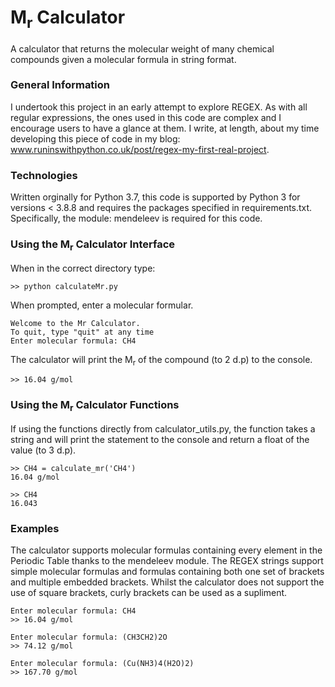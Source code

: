 # M<sub>r</sub> Calculator
A calculator that returns the molecular weight of many chemical compounds given a molecular formula in string format.

### General Information
I undertook this project in an early attempt to explore REGEX. As with all regular expressions, the ones used in this code are complex and I encourage users to have a glance at them. I write, at length, about my time developing this piece of code in my blog: www.runinswithpython.co.uk/post/regex-my-first-real-project.

### Technologies
Written orginally for Python 3.7, this code is supported by Python 3 for versions < 3.8.8 and requires the packages specified in requirements.txt.
Specifically, the module: mendeleev is required for this code.

### Using the M<sub>r</sub> Calculator Interface
When in the correct directory type:
~~~~
>> python calculateMr.py
~~~~

When prompted, enter a molecular formular.
~~~~
Welcome to the Mr Calculator.
To quit, type "quit" at any time
Enter molecular formula: CH4
~~~~

The calculator will print the M<sub>r</sub> of the compound (to 2 d.p) to the console.
~~~
>> 16.04 g/mol
~~~~

### Using the M<sub>r</sub> Calculator Functions
If using the functions directly from calculator_utils.py, the function takes a string and will print the statement to the console and return a float of the value (to 3 d.p).

~~~~
>> CH4 = calculate_mr('CH4')
16.04 g/mol

>> CH4
16.043
~~~~~

### Examples
The calculator supports molecular formulas containing every element in the Periodic Table thanks to the mendeleev module.
The REGEX strings support simple molecular formulas and formulas containing both one set of brackets and multiple embedded brackets. Whilst the calculator does not support the use of square brackets, curly brackets can be used as a supliment.

~~~~
Enter molecular formula: CH4
>> 16.04 g/mol

Enter molecular formula: (CH3CH2)2O
>> 74.12 g/mol

Enter molecular formula: (Cu(NH3)4(H2O)2)
>> 167.70 g/mol
~~~~



